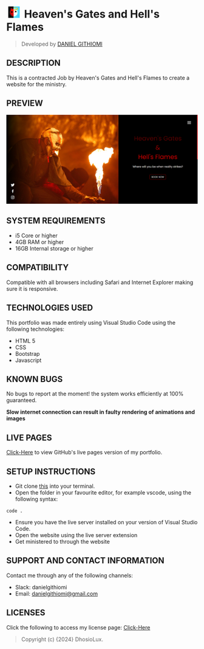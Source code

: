 # [<img src="Assets\Images/logo.jpg" height="30" style="margin:0 5px" alt="Portfolio"/>](https://githiomi.github.io/HGHF) Heaven's Gates and Hell's Flames

> Developed by <a href="http://github.com/githiomi">DANIEL GITHIOMI</a>

## DESCRIPTION

This is a contracted Job by Heaven's Gates and Hell's Flames to create a website for the ministry.

## PREVIEW

![Website Preview](Assets/Images/screenshot.png)

## SYSTEM REQUIREMENTS

* i5 Core or higher
* 4GB RAM or higher
* 16GB Internal storage or higher

## COMPATIBILITY

Compatible with all browsers including Safari and Internet Explorer making sure it is responsive.

## TECHNOLOGIES USED

This portfolio was made entirely using Visual Studio Code using the following technologies:

* HTML 5
* CSS
* Bootstrap
* Javascript

## KNOWN BUGS

No bugs to report at the moment! the system works efficiently at 100% guaranteed.

__Slow internet connection can result in faulty rendering of animations and images__

## LIVE PAGES

[Click-Here](https://githiomi.github.io/HGHF/) to view GitHub's live pages version of my portfolio.

## SETUP INSTRUCTIONS

* Git clone [this](https://www.github.com/githiomi/HGHF) into your terminal.  
* Open the folder in your favourite editor, for example vscode, using the following syntax:

``` (Javasript)
code .
```

* Ensure you have the live server installed on your version of Visual Studio Code.
* Open the website using the live server extension
* Get ministered to through the website

## SUPPORT AND CONTACT INFORMATION

Contact me through any of the following channels:

* Slack: danielgithiomi
* Email: <danielgithiomi@gmail.com>

## LICENSES

Click the following to access my license page: [Click-Here](https://githiomi.github.io/Privacy-Policy/)

> Copyright (c) {2024} DhosioLux.
